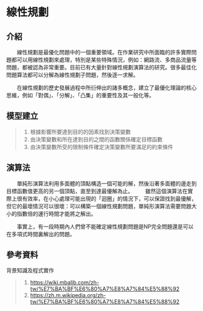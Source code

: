 # 線性規劃
## 介紹
&emsp;&emsp;線性規劃是最優化問題中的一個重要領域。在作業研究中所面臨的許多實際問題都可以用線性規劃來處理，特別是某些特殊情況，例如：網路流、多商品流量等問題，都被認為非常重要。目前已有大量針對線性規劃演算法的研究。很多最佳化問題算法都可以分解為線性規劃子問題，然後逐一求解。

&emsp;&emsp;在線性規劃的歷史發展過程中所衍伸出的諸多概念，建立了最優化理論的核心思維，例如「對偶」、「分解」、「凸集」的重要性及其一般化等。

## 模型建立
>1. 根據影響所要達到目的的因素找到決策變數
>2. 由決策變數和所在達到目的之間的函數關係確定目標函數
>3. 由決策變數所受的限制條件確定決策變數所要滿足的約束條件
## 演算法
&emsp;&emsp;單純形演算法利用多面體的頂點構造一個可能的解，然後沿著多面體的邊走到目標函數值更高的另一個頂點，直至到達最優解為止。
&emsp;&emsp;雖然這個演算法在實際上很有效率，在小心處理可能出現的「迴圈」的情況下，可以保證找到最優解，但它的最壞情況可以很壞：可以構築一個線性規劃問題，單純形演算法需要問題大小的指數倍的運行時間才能將之解出。

&emsp;&emsp;事實上，有一段時期內人們曾不能確定線性規劃問題是NP完全問題還是可以在多項式時間裏解出的問題。
## 參考資料
背景知識及程式實作
>1. https://wiki.mbalib.com/zh-tw/%E7%BA%BF%E6%80%A7%E8%A7%84%E5%88%92
>2. https://zh.m.wikipedia.org/zh-tw/%E7%BA%BF%E6%80%A7%E8%A7%84%E5%88%92
